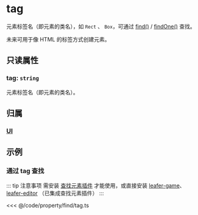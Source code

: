 # tag

元素标签名（即元素的类名），如 `Rect` 、 `Box`，可通过 [find()](/reference/property/find.md) / [findOne()](/reference/property/findOne.md) 查找。

未来可用于像 HTML 的标签方式创建元素。

## 只读属性

### tag: `string`

元素标签名（即元素的类名）。

## 归属

### [UI](/reference/display/UI.md)

## 示例

### 通过 tag 查找

::: tip 注意事项
需安装 [查找元素插件](/plugin/in/find/index.md) 才能使用，或直接安装 [leafer-game](/guide/install/game/start.md)、 [leafer-editor](/guide/install/editor/start.md) （已集成查找元素插件）
:::

<<< @/code/property/find/tag.ts
